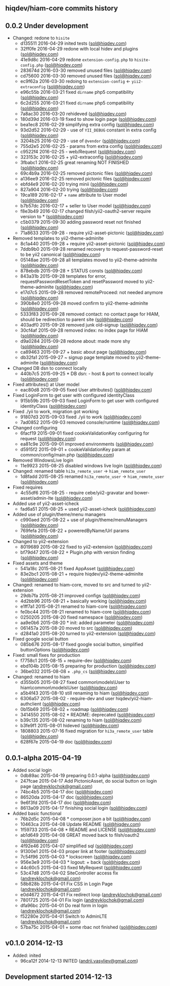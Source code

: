 hiqdev/hiam-core commits history
--------------------------------

## 0.0.2 Under development

- Changed: redone to `hisite`
    - d135511 2016-04-29 inited tests (sol@hiqdev.com)
    - 32ff0fe 2016-04-29 redone with local hidev and plugins (sol@hiqdev.com)
    - 41e9d8c 2016-04-29 redone `extension-config.php` to `hisite-config.php` (sol@hiqdev.com)
    - 283674d 2016-03-30 removed unused files (sol@hiqdev.com)
    - cd75600 2016-03-30 removed unused files (sol@hiqdev.com)
    - ec9f62a 2016-03-30 redoing to `extension-config` <- `yii2-extraconfig` (sol@hiqdev.com)
    - e96c55b 2016-03-21 fixed `dirname` php5 compatibility (sol@hiqdev.com)
    - 6c2d255 2016-03-21 fixed `dirname` php5 compatibility (sol@hiqdev.com)
    - 7a8ac30 2016-03-20 rehideved (sol@hiqdev.com)
    - 180d39d 2016-03-19 fixed to show login page (sol@hiqdev.com)
    - bea1ec8 2016-02-29 simplifying extra config (sol@hiqdev.com)
    - 93d2d52 2016-02-29 - use of `YII_DEBUG` constant in extra config (sol@hiqdev.com)
    - 3204b25 2016-02-29 - use of `@vendor` (sol@hiqdev.com)
    - 755d2e5 2016-02-25 - params from extra config (sol@hiqdev.com)
    - c9522f4 2016-02-25 - web/Request (sol@hiqdev.com)
    - 323153c 2016-02-25 + yii2-extraconfig (sol@hiqdev.com)
    - 3fbabc1 2016-02-25 great renaming NOT FINISHED (sol@hiqdev.com)
    - 69c4b9a 2016-02-25 removed pictonic files (sol@hiqdev.com)
    - a136ee9 2016-02-25 removed pictonic files (sol@hiqdev.com)
    - ebfd4e9 2016-02-20 trying minii (sol@hiqdev.com)
    - 827a904 2016-02-20 trying (sol@hiqdev.com)
    - 19ca189 2016-02-17 + `name` attribute to User model (sol@hiqdev.com)
    - b7b57dc 2016-02-17 + seller to User model (sol@hiqdev.com)
    - f8e3b49 2016-02-17 changed filsh/yii2-oauth2-server require version to * (sol@hiqdev.com)
    - c5b0379 2015-09-30 adding password reset not finished (sol@hiqdev.com)
    - 71a8633 2015-09-28 - require yii2-asset-pictonic (sol@hiqdev.com)
- Removed templates to yii2-theme-adminlte
    - 8c1a440 2015-09-28 + require yii2-asset-pictonic (sol@hiqdev.com)
    - 7ddb9b0 2015-09-28 renamed recovery to request-password-reset to be yii2 canonical (sol@hiqdev.com)
    - 05148ae 2015-09-28 all templates moved to yii2-theme-adminlte (sol@hiqdev.com)
    - 878ebdb 2015-09-28 + STATUS consts (sol@hiqdev.com)
    - 843a31b 2015-09-28 templates for error, requestPasswordResetToken and resetPassword moved to yii2-theme-adminlte (sol@hiqdev.com)
    - e17d7c5 2015-09-28 removed remoteProceed: not needed anymore (sol@hiqdev.com)
    - 390b8e0 2015-09-28 moved confirm to yii2-theme-adminlte (sol@hiqdev.com)
    - 5333f83 2015-09-28 removed contact: no contact page for HIAM, should be redirection to parent site (sol@hiqdev.com)
    - 403adf0 2015-09-28 removed junk old-signup (sol@hiqdev.com)
    - 30cf4af 2015-09-28 removed index: no index page for HIAM (sol@hiqdev.com)
    - d9a0284 2015-09-28 redone about: made more shy (sol@hiqdev.com)
    - ca89463 2015-09-27 + basic about page (sol@hiqdev.com)
    - db32fa1 2015-09-27 ~ signup page template moved to yii2-theme-adminlte (sol@hiqdev.com)
- Changed DB dsn to connect locally
    - 440b7c5 2015-09-25 * DB dsn: - host & port to connect locally (sol@hiqdev.com)
- Fixed attributes() at User model
    - eac80d8 2015-09-05 fixed User attributes() (sol@hiqdev.com)
- Fixed LoginForm to get user with configured identityClass
    - 915b59b 2015-09-03 fixed LoginForm to get user with configured identityClass (sol@hiqdev.com)
- Fixed ./yii to work, migration got working
    - 91807d3 2015-09-03 fixed ./yii to work (sol@hiqdev.com)
    - 7ad0852 2015-09-03 removed console/runtime (sol@hiqdev.com)
- Changed configuring
    - 6facf19 2015-09-01 fixed cookieValidationKey configuring for request (sol@hiqdev.com)
    - ea81c9e 2015-09-01 improved environments (sol@hiqdev.com)
    - d5915f2 2015-09-01 + cookieValidationKey param at common/config/main.php (sol@hiqdev.com)
- Removed WindowsLive login
    - 11e9923 2015-08-25 disabled windows live login (sol@hiqdev.com)
- Changed: renamed table `hi3a_remote_user` -> `hiam_remote_user`
    - 1d8fadd 2015-08-25 renamed `hi3a_remote_user` -> `hiam_remote_user` (sol@hiqdev.com)
- Fixed requires
    - 4c55df6 2015-08-25 - require cebe/yii2-gravatar and bower-asset/admin-lte (sol@hiqdev.com)
- Added use of yii2-asset-icheck
    - fad6a51 2015-08-25 + used yii2-asset-icheck (sol@hiqdev.com)
- Added use of plugin/theme/menu managers
    - c990aed 2015-08-22 + use of plugin/theme/menuManagers (sol@hiqdev.com)
    - 769fefa 2015-08-22 + poweredByName/Url params (sol@hiqdev.com)
- Changed to yii2-extension
    - 8019689 2015-08-22 fixed to yii2-extension (sol@hiqdev.com)
    - bf79d47 2015-08-22 + Plugin.php with version finding (sol@hiqdev.com)
- Fixed assets and theme
    - 541a18c 2015-08-21 fixed AppAsset (sol@hiqdev.com)
    - 83e2bc1 2015-08-21 + require hiqdev/yii2-theme-adminlte (sol@hiqdev.com)
- Changed: renamed to hiam-core, moved to src and turned to yii2-extension
    - 29db7fa 2015-08-21 improved configs (sol@hiqdev.com)
    - 4d2bb96 2015-08-21 + basically working (sol@hiqdev.com)
    - e1ff7a1 2015-08-21 renamed to hiam-core (sol@hiqdev.com)
    - fe0bc44 2015-08-21 renamed to hiam-core (sol@hiqdev.com)
    - 0250205 2015-08-20 fixed namespace (sol@hiqdev.com)
    - aa9e0b6 2015-08-20 * init: added  parameter (sol@hiqdev.com)
    - 061457a 2015-08-20 moved to src (sol@hiqdev.com)
    - d2841a0 2015-08-20 turned to yii2-extension (sol@hiqdev.com)
- Fixed google social button
    - 085b676 2015-08-17 fixed google social button, simplified buttonOptions (sol@hiqdev.com)
- Fixed: small fixes for production
    - f7758c1 2015-08-15 + require-dev (sol@hiqdev.com)
    - ebd104b 2015-08-15 preparing for production (sol@hiqdev.com)
    - 36be032 2015-08-08 + `.php_cs` (sol@hiqdev.com)
- Changed: renamed to hiam
    - d355b05 2015-08-27 fixed common\models\User to hiam\common\models\User (sol@hiqdev.com)
    - a5b4f43 2015-08-10 still renaming to hiam (sol@hiqdev.com)
    - 6306a57 2015-08-02 - require-dev and user hiqdev/yii2-hiam-authclient (sol@hiqdev.com)
    - 0b15b69 2015-08-02 + roadmap (sol@hiqdev.com)
    - 3414550 2015-08-02 * README: deprecated (sol@hiqdev.com)
    - b39c135 2015-08-02 renaming to hiam (sol@hiqdev.com)
    - b3fe9f1 2015-08-01 hideved (sol@hiqdev.com)
    - 1808803 2015-07-16 fixed migration for `hi3a_remote_user` table (sol@hiqdev.com)
    - 628f67e 2015-04-19 doc (sol@hiqdev.com)

## 0.0.1-alpha 2015-04-19

- Added social login
    - 0db89ac 2015-04-19 preparing 0.0.1-alpha (sol@hiqdev.com)
    - 247fcae 2015-04-17 Add PictonicAsset, do social button on login page (andreyklochok@gmail.com)
    - 74bc4b5 2015-04-17 doc (sol@hiqdev.com)
    - 86520da 2015-04-17 doc (sol@hiqdev.com)
    - 9e6f3fd 2015-04-17 doc (sol@hiqdev.com)
    - 8613a09 2015-04-17 finishing social login (sol@hiqdev.com)
- Added basic functional
    - 76b2d5c 2015-04-08 * composer.json a bit (sol@hiqdev.com)
    - 10463ca 2015-04-08 Update README (sol@hiqdev.com)
    - 1f59733 2015-04-08 * README and LICENSE (sol@hiqdev.com)
    - ab1d649 2015-04-08 GREAT moved back to filsh/oauth2 (sol@hiqdev.com)
    - 4f92e46 2015-04-07 simplified sql (sol@hiqdev.com)
    - 91300e1 2015-04-03 proper link at footer (sol@hiqdev.com)
    - 7c54f96 2015-04-03 * lockscreen (sol@hiqdev.com)
    - 956e3e9 2015-04-03 * logout: + back (sol@hiqdev.com)
    - 44c60c5 2015-04-03 fixed MyRequest (sol@hiqdev.com)
    - 53c47d8 2015-04-02 SiteController access fix (andreyklochok@gmail.com)
    - 58b828b 2015-04-01 Fix CSS in Login Page (andreyklochok@gmail.com)
    - e0d4672 2015-04-01 Fix redirect loop (andreyklochok@gmail.com)
    - 7801725 2015-04-01 Fix login (andreyklochok@gmail.com)
    - dfa96bc 2015-04-01 Do real form in login (andreyklochok@gmail.com)
    - f52280e 2015-04-01 Switch to AdminLTE (andreyklochok@gmail.com)
    - 57ba75c 2015-04-01 + some rbac not finished (sol@hiqdev.com)

## v0.1.0 2014-12-13

- Added: inited
    - 96ca12f 2014-12-13 INITED (andrii.vasyliev@gmail.com)

## Development started 2014-12-13

